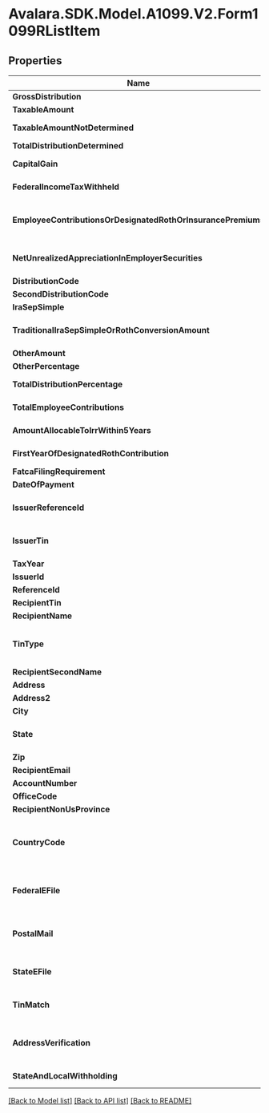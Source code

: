 # Avalara.SDK.Model.A1099.V2.Form1099RListItem

## Properties

Name | Type | Description | Notes
------------ | ------------- | ------------- | -------------
**GrossDistribution** | **double** | Gross distribution | [optional] 
**TaxableAmount** | **double** | Taxable amount | [optional] 
**TaxableAmountNotDetermined** | **bool** | Taxable amount not determined | [optional] 
**TotalDistributionDetermined** | **bool** | Total distribution | [optional] 
**CapitalGain** | **double** | Capital gain (included in Box 2a) | [optional] 
**FederalIncomeTaxWithheld** | **double** | Federal income tax withheld | [optional] 
**EmployeeContributionsOrDesignatedRothOrInsurancePremiums** | **double** | Employee contributions/Designated Roth contributions or insurance premiums | [optional] 
**NetUnrealizedAppreciationInEmployerSecurities** | **double** | Net unrealized appreciation in employer&#39;s securities | [optional] 
**DistributionCode** | **string** | Distribution code | [optional] 
**SecondDistributionCode** | **string** | Second distribution code | [optional] 
**IraSepSimple** | **bool** | IRA/SEP/SIMPLE | [optional] 
**TraditionalIraSepSimpleOrRothConversionAmount** | **double** | Traditional IRA/SEP/SIMPLE or Roth conversion amount | [optional] 
**OtherAmount** | **double** | Other amount | [optional] 
**OtherPercentage** | **string** | Other percentage | [optional] 
**TotalDistributionPercentage** | **string** | Total distribution percentage | [optional] 
**TotalEmployeeContributions** | **double** | Total employee contributions | [optional] 
**AmountAllocableToIrrWithin5Years** | **double** | Amount allocable to IRR within 5 years | [optional] 
**FirstYearOfDesignatedRothContribution** | **int** | First year of designated Roth contribution | [optional] 
**FatcaFilingRequirement** | **bool** | FATCA filing requirement | [optional] 
**DateOfPayment** | **DateTime** | Date of payment | [optional] 
**IssuerReferenceId** | **string** | Issuer Reference ID. One of &#x60;issuerReferenceId&#x60; or &#x60;issuerTin&#x60; is required. | [optional] 
**IssuerTin** | **string** | Issuer TIN. One of &#x60;issuerReferenceId&#x60; or &#x60;issuerTin&#x60; is required. | [optional] 
**TaxYear** | **int** | Tax year | 
**IssuerId** | **string** | Issuer ID | [optional] 
**ReferenceId** | **string** | Reference ID | [optional] 
**RecipientTin** | **string** | Recipient Tax ID Number | [optional] 
**RecipientName** | **string** | Recipient name | 
**TinType** | **string** | Type of TIN (Tax ID Number). Will be one of:  * SSN  * EIN  * ITIN  * ATIN | [optional] 
**RecipientSecondName** | **string** | Recipient second name | [optional] 
**Address** | **string** | Address | 
**Address2** | **string** | Address line 2 | [optional] 
**City** | **string** | City | 
**State** | **string** | US state. Required if CountryCode is \&quot;US\&quot;. | [optional] 
**Zip** | **string** | Zip/postal code | [optional] 
**RecipientEmail** | **string** | Recipient email address | [optional] 
**AccountNumber** | **string** | Account number | [optional] 
**OfficeCode** | **string** | Office code | [optional] 
**RecipientNonUsProvince** | **string** | Foreign province | [optional] 
**CountryCode** | **string** | Country code, as defined at https://www.irs.gov/e-file-providers/country-codes | 
**FederalEFile** | **bool** | Boolean indicating that federal e-filing should be scheduled for this form | [optional] 
**PostalMail** | **bool** | Boolean indicating that postal mailing to the recipient should be scheduled for this form | [optional] 
**StateEFile** | **bool** | Boolean indicating that state e-filing should be scheduled for this form | [optional] 
**TinMatch** | **bool** | Boolean indicating that TIN Matching should be scheduled for this form | [optional] 
**AddressVerification** | **bool** | Boolean indicating that address verification should be scheduled for this form | [optional] 
**StateAndLocalWithholding** | [**StateAndLocalWithholdingRequest**](StateAndLocalWithholdingRequest.md) | State and local withholding information | [optional] 

[[Back to Model list]](../../../README.md#documentation-for-models) [[Back to API list]](../../../README.md#documentation-for-api-endpoints) [[Back to README]](../../../README.md)

